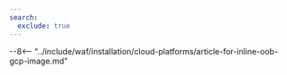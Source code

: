 ```yaml
---
search:
  exclude: true
---
```


[link-launch-instance]:     https://cloud.google.com/deep-learning-vm/docs/quickstart-marketplace

[img-ssh-key-generation]:       ../../images/installation-gcp/common/ssh-key-generation.png
[versioning-policy]:            ../../updating-migrating/versioning-policy.md#version-list
[img-wl-console-users]:         ../../images/check-user-no-2fa.png
[img-create-wallarm-node]:      ../../images/user-guides/nodes/create-cloud-node.png
[deployment-platform-docs]:     ../../installation/supported-deployment-options.md
[node-token]:                       ../../quickstart.md#deploy-the-wallarm-filtering-node
[api-token]:                        ../../user-guides/settings/api-tokens.md
[wallarm-token-types]:              ../../user-guides/nodes/nodes.md#api-and-node-tokens-for-node-creation
[platform]:                         ../../installation/supported-deployment-options.md
[ptrav-attack-docs]:                ../../attacks-vulns-list.md#path-traversal
[attacks-in-ui-image]:              ../../images/admin-guides/test-attacks-quickstart.png
[wallarm-nginx-directives]:         ../../admin-en/configure-parameters-en.md
[autoscaling-docs]:                 ../../admin-en/installation-guides/google-cloud/autoscaling-overview.md
[real-ip-docs]:                     ../../admin-en/using-proxy-or-balancer-en.md
[allocate-memory-docs]:             ../../admin-en/configuration-guides/allocate-resources-for-node.md
[limiting-request-processing]:      ../../user-guides/rules/configure-overlimit-res-detection.md
[logs-docs]:                        ../../admin-en/configure-logging.md
[oob-advantages-limitations]:       ../oob/overview.md#advantages-and-limitations
[wallarm-mode]:                     ../../admin-en/configure-wallarm-mode.md
[inline-docs]:                      ../inline/overview.md
[oob-docs]:                         ../oob/overview.md
[wallarm-api-via-proxy]:            ../../admin-en/configuration-guides/access-to-wallarm-api-via-proxy.md
[web-server-mirroring-examples]:    ../oob/web-server-mirroring/overview.md#examples-of-web-server-configuration-for-traffic-mirroring
[img-grouped-nodes]:                ../../images/user-guides/nodes/grouped-nodes.png

--8<-- "../include/waf/installation/cloud-platforms/article-for-inline-oob-gcp-image.md"
